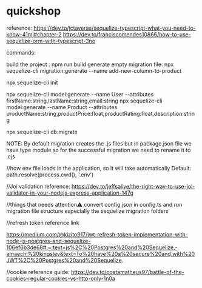 # quickshop

reference: https://dev.to/jctaveras/sequelize-typescript-what-you-need-to-know-41mj#chapter-2
https://dev.to/franciscomendes10866/how-to-use-sequelize-orm-with-typescript-3no

commands:

 build the project : npm run build
 generate empty migration file: npx sequelize-cli migration:generate --name add-new-column-to-product


npx sequelize-cli init

npx sequelize-cli model:generate --name User --attributes firstName:string,lastName:string,email:string
npx sequelize-cli model:generate --name Product --attributes productName:string,productPrice:float,productRating:float,description:string

npx sequelize-cli db:migrate

NOTE: By default migration creates the .js files but  in package.json file we have type module so for the successful migration we need to rename it to .cjs

//how env file loads in the application, so it will take automatically
Default: path.resolve(process.cwd(), '.env')


//Joi validation
reference: https://dev.to/jeffsalive/the-right-way-to-use-joi-validator-in-your-nodejs-express-application-147g



//things that needs attention⚠️
convert config.json in config.ts and run migration
file structure especially the sequelize migration folders


//refresh token reference link

https://medium.com/@kizito917/jwt-refresh-token-implementation-with-node-js-postgres-and-sequelize-106ef6b3de68#:~:text=js%2C%20Postgres%20and%20Sequelize,-amaechi%20kingsley&text=To%20have%20a%20secure%20and,with%20JWT%2C%20Postgres%20and%20Sequelize.


//cookie reference guide: https://dev.to/costamatheus97/battle-of-the-cookies-regular-cookies-vs-http-only-1n0a


